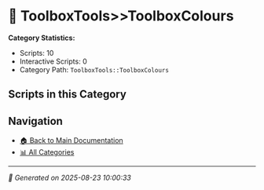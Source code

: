 # 📁 ToolboxTools>>ToolboxColours

**Category Statistics:**
- Scripts: 10
- Interactive Scripts: 0
- Category Path: `ToolboxTools::ToolboxColours`

## Scripts in this Category


## Navigation

- [🏠 Back to Main Documentation](README.md)
- [📊 All Categories](README.md#-categories)

---

*📅 Generated on 2025-08-23 10:00:33*
